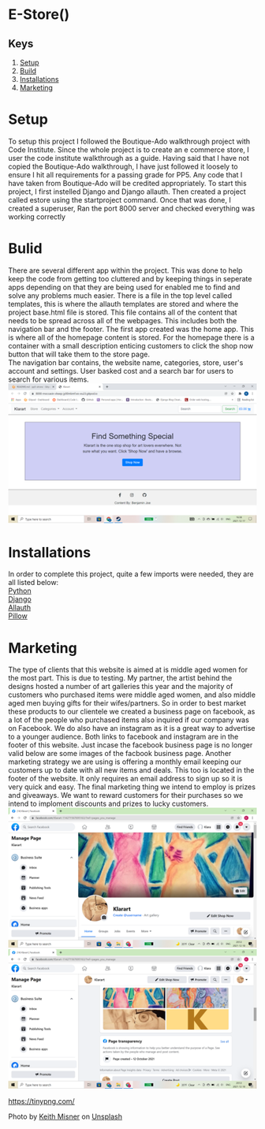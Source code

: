 # E-Store()

## Keys

1. [Setup](#setup)
2. [Build](#build)
3. [Installations](#installations)
4. [Marketing](#marketing)

<a href="setup"></a>
# Setup
To setup this project I followed the Boutique-Ado walkthrough project with Code Institute. Since the whole project is to create an e commerce store, I user the code institute walkthrough as a guide. Having said that I have not copied the Boutique-Ado walkthrough, I have just followed it loosely to ensure I hit all requirements for a passing grade for PP5. Any code that I have taken from Boutique-Ado will be credited appropriately.
To start this project, I first instelled Django and Django allauth. Then created a project called estore using the startproject command. Once that was done, I created a superuser, Ran the port 8000 server and checked everything was working correctly


<a href="build"></a>
# Bulid
There are several different app within the project. This was done to help keep the code from getting too cluttered and by keeping things in seperate apps depending on that they are being used for enabled me to find and solve any problems much easier. There is a file in the top level called templates, this is where the allauth templates are stored and where the project base.html file is stored. This file contains all of the content that needs to be spread across all of the webpages. This includes both the navigation bar and the footer.
The first app created was the home app. This is where all of the homepage content is stored. For the homepage there is a container with a small description enticing customers to click the shop now button that will take them to the store page.  
The navigation bar contains, the website name, categories, store, user's account and settings. User basked cost and a search bar for users to search for various items.  
<img src="./media/readme/homepage-1.png" alt="First view of homepage">

<a href="installations"></a>
# Installations
In order to complete this project, quite a few imports were needed, they are all listed below:  
[Python](https://www.python.org/)  
[Django](https://docs.djangoproject.com/en/4.0/)  
[Allauth](https://django-allauth.readthedocs.io/en/latest/installation.html)  
[Pillow](https://pillow.readthedocs.io/en/stable/)


<a href="marketing"></a>
# Marketing
The type of clients that this website is aimed at is middle aged women for the most part. This is due to testing. My partner, the artist behind the designs hosted a number of art galleries this year and the majority of customers who purchased items were middle aged women, and also middle aged men buying gifts for their wifes/partners. So in order to best market these products to our clientele we created a business page on facebook, as a lot of the people who purchased items also inquired if our company was on Facebook. We do also have an instagram as it is a great way to advertise to a younger audience. Both links to facebook and instagram are in the footer of this website. Just  incase the facebook business page is no longer valid below are some images of the facbook business page. Another marketing strategy we are using is offering a monthly email keeping our customers up to date with all new items and deals. This too is located in the footer of the website. It only requires an email address to sign up so it is very quick and easy. The final marketing thing we intend to employ is prizes and giveaways. We want to reward customers for their purchases so we intend to imploment discounts and prizes to lucky customers. 
    <img src="./media/readme/fb-2.png" alt="Facebook business image">
    <img src="./media/readme/fb-1.png" alt="Facebook business image">  


https://tinypng.com/

Photo by <a href="https://unsplash.com/@keithmisner?utm_source=unsplash&utm_medium=referral&utm_content=creditCopyText">Keith Misner</a> on <a href="https://unsplash.com/s/photos/background?utm_source=unsplash&utm_medium=referral&utm_content=creditCopyText">Unsplash</a>
  